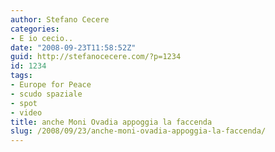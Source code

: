 ```yaml
---
author: Stefano Cecere
categories:
- E io cecio..
date: "2008-09-23T11:58:52Z"
guid: http://stefanocecere.com/?p=1234
id: 1234
tags:
- Europe for Peace
- scudo spaziale
- spot
- video
title: anche Moni Ovadia appoggia la faccenda
slug: /2008/09/23/anche-moni-ovadia-appoggia-la-faccenda/
---
```


